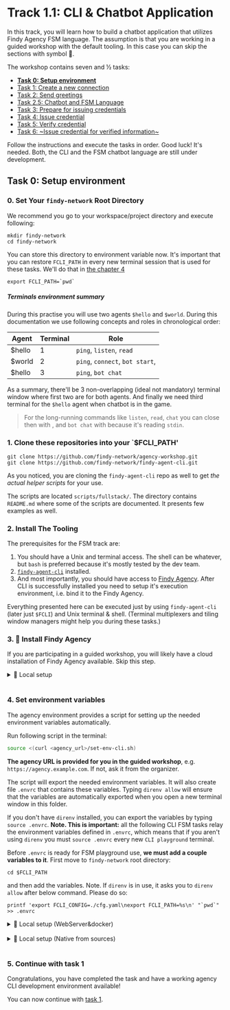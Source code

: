 # Track 1.1: CLI & Chatbot Application

In this track, you will learn how to build a chatbot application that utilizes
Findy Agency FSM language. The assumption is that you are working in a guided
workshop with the default tooling. In this case you can skip the sections with
symbol 🤠.

The workshop contains seven and ½ tasks:

* [**Task 0: Setup environment**](#task-0-setup-environment)
* [Task 1: Create a new connection](./task1/README.md)
* [Task 2: Send greetings](./task2/README.md)
* [Task 2.5: Chatbot and FSM Language](./task2.5/README.md)
* [Task 3: Prepare for issuing credentials](./task3/README.md)
* [Task 4: Issue credential](./task4/README.md)
* [Task 5: Verify credential](./task5/README.md)
* [Task 6: ~Issue credential for verified information~](./task6/README.md)

Follow the instructions and execute the tasks in order. Good luck!
It's needed. Both, the CLI and the FSM chatbot language are still under
development.

## Task 0: Setup environment

### 0. Set Your `findy-network` Root Directory

We recommend you go to your workspace/project directory and execute following:
```shell
mkdir findy-network
cd findy-network
```
You can store this directory to environment variable now. It's important that
you can restore `FCLI_PATH` in every new terminal session that is used for these
tasks. We'll do that in [the chapter 4](#4-set-environment-variables)

```shell
export FCLI_PATH=`pwd`
```

##### Terminals environment summary

During this practise you will use two agents `$hello` and `$world`. During this
documentation we use following concepts and roles in chronological order:

| Agent  | Terminal | Role    |
|--------|----------|---------|
| $hello |  1       | `ping`, `listen`, `read`  |
| $world |  2       | `ping`, `connect`, `bot start`,  |
| $hello |  3       | `ping`, `bot chat` |

As a summary, there'll be 3 non-overlapping (ideal not mandatory) terminal
window where first two are for both agents. And finally we need third terminal
for the `$hello` agent when chatbot is in the game.

> For the long-running commands like `listen`, `read`, `chat` you can close then
> with <ctrl-C>, and `bot chat` with <ctr-D> because it's reading `stdin`.

### 1. Clone these repositories into your `$FCLI_PATH'

```shell
git clone https://github.com/findy-network/agency-workshop.git
git clone https://github.com/findy-network/findy-agent-cli.git
```

As you noticed, you are cloning the `findy-agent-cli` repo as well to get *the
actual helper scripts* for your use.

The scripts are located `scripts/fullstack/`. The directory contains `README.md`
where some of the scripts are documented. It presents few examples as well.

### 2. Install The Tooling

The prerequisites for the FSM track are:
1. You should have a Unix and terminal access. The shell can be whatever, but
  `bash` is preferred because it's mostly tested by the dev team.
2. [`findy-agent-cli`](https://github.com/findy-network/findy-agent-cli#installation)
   installed.
3. And most importantly, you should have access to [Findy
   Agency](https://findy-network.github.io). After CLI is successfully installed
   you need to setup it's execution environment, i.e. bind it to the Findy Agency.

Everything presented here can be executed just by using `findy-agent-cli` (later
just `$FCLI`) and Unix terminal & shell. (Terminal multiplexers and tiling window 
managers might help you during these tasks.)

### 3. 🤠 Install Findy Agency

If you are participating in a guided workshop, you will likely have a cloud
installation of Findy Agency available. Skip this step.

<details>
<summary>🤠 Local setup</summary>

Start local agency instance if you do not have cloud installation available.
See instructions [here](../agency-local/README.md).

</details><br/>

### 4. Set environment variables

The agency environment provides a script for setting up the needed environment
variables automatically.

Run following script in the terminal:

```bash
source <(curl <agency_url>/set-env-cli.sh)
```

**The agency URL is provided for you in the guided workshop**, e.g.
`https://agency.example.com`. If not, ask it from the organizer.

The script will export the needed environment variables. It will also create
file `.envrc` that contains these variables. Typing `direnv allow` will ensure
that the variables are automatically exported when you open a new terminal
window in this folder.

If you don't have `direnv` installed, you can export the variables by typing
`source .envrc`. **Note. This is important:** all the following CLI FSM tasks
relay the environment variables defined in `.envrc`, which means that if you
aren't using `direnv` you must `source .envrc` every new `CLI playground`
terminal.

Before `.envrc` is ready for FSM playground use, **we must add a couple
variables to it**. First move to `findy-network` root directory:
```shell
cd $FCLI_PATH
```
and then add the variables. Note. If `direnv` is in use, it asks you to `direnv
allow` after below command. Please do so:

```shell
printf 'export FCLI_CONFIG=./cfg.yaml\nexport FCLI_PATH=%s\n' "`pwd`" >> .envrc
```

<details>
<summary>🤠 Local setup (WebServer&docker)</summary>

For [local agency
installation](https://github.com/findy-network/findy-wallet-pwa/blob/master/tools/env/README.md#agency-setup-for-local-development),
use the web wallet URL `http://localhost:3000`:

```bash
source <(curl http://localhost:3000/set-env-cli.sh)
```
</details><br/>
<details>
<summary>🤠 Local setup (Native from sources)</summary>

You need to have Go 1.20 installed to run needed Agency services from sources:
**but you don't need docker or network access**.

In the case you want to play with the sources or you want to get touch of how the
whole system feels to run locally from sources, 
see instructions [here](../agency-native/README.md). There is a script
(`setup.sh`) which installs all the needed repos and a tmuxinator script to start
the system playground. The script targets a Debian Linux.

Here's the summary what should be done:

Clone the needed Agency service source repos:
```shell
git clone https://github.com/findy-network/findy-agent-auth.git
git clone https://github.com/findy-network/findy-agent.git
git clone https://github.com/findy-network/findy-agent-cli.git
```

Start the FIDO2 Server:
```shell
cd <findy-agent-auth-repo>
cd scripts; ./mem-dev-server.sh
```

Start the Agency Core Server:
```shell
cd <findy-agent-repo>
make cli
cd scripts/test
fa ledger steward create --config create-steward-to-mem-ledger.yaml
agency=fa register=findy.json no_clean=1 enclave=MEMORY_enclave.bolt ./mem-server --reset-register --grpc-cert-path ../../grpc/cert
```

Start the Findy Agent CLI to command your local agency (in a new terminal/window/tab):
```shell
cd <findy-agent-cli-repo>
make cli
cd scripts/fullstack
source ./setup-cli-env-local.sh
admin/register && . admin/login
cli agency count
```

After you have verified that everything above works, you can allocate two
separate SSI agents:
```shell
# continue in findy-agent-cli/scripts/fullstack 
./make-play-agent.sh test-alice test-bob
pushd test-alice
cli agent ping
# do something else with `test-alice` and `test-bob` like:
cd $(./invitation | ../test-bob/connect)
cli connection trustping
popd
./rm-play-agent.sh test-alice test-bob
# typically you shutdown FIDO2 and Core servers at this point
# like (tmux kill-session)
```

If you want to use tmux and tmuxinator the previously mentioned `setup.sh`
script includes tmuxinator configuration that is installed by it with the name
`play`.
```shell
tmuxinator play
```
Tip:
> You can use tmuxinator configurations even when using cloud version of the
> agency. Just check from where the environment variables are loaded.

</details><br/>

### 5. Continue with task 1

Congratulations, you have completed the task and have a working agency CLI
development environment available!

You can now continue with [task 1](./task1/README.md).
